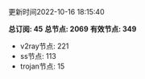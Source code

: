 更新时间2022-10-16 18:15:40

**总订阅: 45**
**总节点: 2069**
**有效节点: 349**
- v2ray节点: 221
- ss节点: 113
- trojan节点: 15
